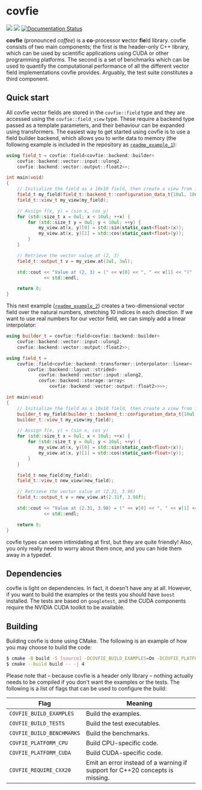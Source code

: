 # covfie

![](https://github.com/stephenswat/covfie/actions/workflows/builds.yml/badge.svg?branch=main)
![](https://github.com/stephenswat/covfie/actions/workflows/checks.yml/badge.svg?branch=main)
[![Documentation Status](https://readthedocs.org/projects/covfie/badge/?version=latest)](https://covfie.readthedocs.io/en/latest/?badge=latest)

**covfie** (pronounced _coffee_) is a **co**-processor **v**ector **fie**ld
library. covfie consists of two main components; the first is the header-only
C++ library, which can be used by scientific applications using CUDA or other
programming platforms. The second is a set of benchmarks which can be used to
quantify the computational performance of all the different vector field
implementations covfie provides. Arguably, the test suite constitutes a third
component.

## Quick start

All covfie vector fields are stored in the `covfie::field` type and they are
accessed using the `covfie::field_view` type. These require a backend type
passed as a template parameters, and their behaviour can be expanded using
transformers. The easiest way to get started using covfie is to use a field
builder backend, which allows you to write data to memory (the following
example is included in the repository as
[`readme_example_1`](examples/core/readme_example_1.cpp)):

```cpp
using field_t = covfie::field<covfie::backend::builder<
    covfie::backend::vector::input::ulong2,
    covfie::backend::vector::output::float2>>;

int main(void)
{
    // Initialize the field as a 10x10 field, then create a view from it.
    field_t my_field(field_t::backend_t::configuration_data_t{10ul, 10ul});
    field_t::view_t my_view(my_field);

    // Assign f(x, y) = (sin x, cos y)
    for (std::size_t x = 0ul; x < 10ul; ++x) {
        for (std::size_t y = 0ul; y < 10ul; ++y) {
            my_view.at(x, y)[0] = std::sin(static_cast<float>(x));
            my_view.at(x, y)[1] = std::cos(static_cast<float>(y));
        }
    }

    // Retrieve the vector value at (2, 3)
    field_t::output_t v = my_view.at(2ul, 3ul);

    std::cout << "Value at (2, 3) = (" << v[0] << ", " << v[1] << ")"
              << std::endl;

    return 0;
}
```

This next example ([`readme_example_2`](examples/core/readme_example_2.cpp))
creates a two-dimensional vector field over the natural numbers, stretching 10
indices in each direction. If we want to use real numbers for our vector field,
we can simply add a linear interpolator:

```cpp
using builder_t = covfie::field<covfie::backend::builder<
    covfie::backend::vector::input::ulong2,
    covfie::backend::vector::output::float2>>;

using field_t =
    covfie::field<covfie::backend::transformer::interpolator::linear<
        covfie::backend::layout::strided<
            covfie::backend::vector::input::ulong2,
            covfie::backend::storage::array<
                covfie::backend::vector::output::float2>>>>;

int main(void)
{
    // Initialize the field as a 10x10 field, then create a view from it.
    builder_t my_field(builder_t::backend_t::configuration_data_t{10ul, 10ul});
    builder_t::view_t my_view(my_field);

    // Assign f(x, y) = (sin x, cos y)
    for (std::size_t x = 0ul; x < 10ul; ++x) {
        for (std::size_t y = 0ul; y < 10ul; ++y) {
            my_view.at(x, y)[0] = std::sin(static_cast<float>(x));
            my_view.at(x, y)[1] = std::cos(static_cast<float>(y));
        }
    }

    field_t new_field(my_field);
    field_t::view_t new_view(new_field);

    // Retrieve the vector value at (2.31, 3.98)
    field_t::output_t v = new_view.at(2.31f, 3.98f);

    std::cout << "Value at (2.31, 3.98) = (" << v[0] << ", " << v[1] << ")"
              << std::endl;

    return 0;
}
```

covfie types can seem intimidating at first, but they are quite friendly! Also,
you only really need to worry about them once, and you can hide them away in a
typedef.

## Dependencies

covfie is light on dependencies. In fact, it doesn't have any at all. However,
if you want to build the examples or the tests you should have `boost`
installed. The tests are based on `googletest`, and the CUDA components require
the NVIDIA CUDA toolkit to be available.

## Building

Building covfie is done using CMake. The following is an example of how you may
choose to build the code:

```bash
$ cmake -B build -S [source] -DCOVFIE_BUILD_EXAMPLES=On -DCOVFIE_PLATFORM_CPU=On
$ cmake --build build -- -j 4
```

Please note that &ndash; because covfie is a header only library &ndash;
nothing actually needs to be compiled if you don't want the examples or the
tests. The following is a list of flags that can be used to configure the
build:

| Flag | Meaning |
| - | - |
| `COVFIE_BUILD_EXAMPLES` | Build the examples. |
| `COVFIE_BUILD_TESTS` | Build the test executables. |
| `COVFIE_BUILD_BENCHMARKS` | Build the benchmarks. |
| `COVFIE_PLATFORM_CPU` | Build CPU-specific code. |
| `COVFIE_PLATFORM_CUDA` | Build CUDA-specific code. |
| `COVFIE_REQUIRE_CXX20` | Emit an error instead of a warning if support for C++20 concepts is missing. |
